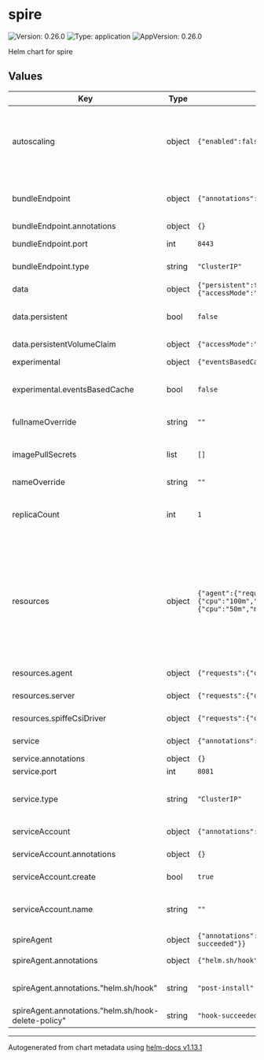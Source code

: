 # spire

![Version: 0.26.0](https://img.shields.io/badge/Version-0.26.0-informational?style=flat-square) ![Type: application](https://img.shields.io/badge/Type-application-informational?style=flat-square) ![AppVersion: 0.26.0](https://img.shields.io/badge/AppVersion-0.26.0-informational?style=flat-square)

Helm chart for spire

## Values

| Key | Type | Default | Description |
|-----|------|---------|-------------|
| autoscaling | object | `{"enabled":false,"maxReplicas":100,"minReplicas":1,"targetCPUUtilizationPercentage":80}` | Autoscaling settings. Note that for autoscaling to work, you need to have a proper setup for the SPIRE Server database. Check out the official documentation for more information: https://spiffe.io/docs/latest/setup/ |
| bundleEndpoint | object | `{"annotations":{},"port":8443,"type":"ClusterIP"}` | Service details for the SPIRE Server Bundle Endpoint. The bundle endpoint is typically used for federating  |
| bundleEndpoint.annotations | object | `{}` | Additional Service annotations. |
| bundleEndpoint.port | int | `8443` | The port that the bundle endpoint serves. |
| bundleEndpoint.type | string | `"ClusterIP"` | Valid values are: ClusterIP, NodePort, LoadBalancer |
| data | object | `{"persistent":false,"persistentVolumeClaim":{"accessMode":"ReadWriteOnce","size":"1Gi","storageClass":""}}` | Persistence settings for the SPIRE Server. |
| data.persistent | bool | `false` | Persistence is disabled by default. You are recommended to provide a persistent volume. |
| data.persistentVolumeClaim | object | `{"accessMode":"ReadWriteOnce","size":"1Gi","storageClass":""}` | Define the PVC if `persistent` is true. |
| experimental | object | `{"eventsBasedCache":false}` | Experimental settings. |
| experimental.eventsBasedCache | bool | `false` | eventsBasedCache is known to significantly improve SPIRE Server performance. It is set to `false` by default, just in case. |
| fullnameOverride | string | `""` | The fullname override of the chart. |
| imagePullSecrets | list | `[]` | Override it with an image pull secret that you need as follows: imagePullSecrets:  - name: my-registry-secret |
| nameOverride | string | `""` | The name override of the chart. |
| replicaCount | int | `1` | replicaCount SPIRE server currently runs with a sqlite database. Scaling to multiple instances will not work until we use an external database. |
| resources | object | `{"agent":{"requests":{"cpu":"50m","memory":"512Mi"}},"server":{"requests":{"cpu":"100m","memory":"1Gi"}},"spiffeCsiDriver":{"requests":{"cpu":"50m","memory":"128Mi"}}}` | These are the default resources suitable for a moderate SPIRE usage. Of course, it's best to do your own benchmarks and update these requests and limits to your production needs accordingly. That being said, as a rule of thumb, do not limit the CPU request on SPIRE Agent and SPIRE server. It's best to let them leverage the available excess CPU, if available. |
| resources.agent | object | `{"requests":{"cpu":"50m","memory":"512Mi"}}` | SPIRE Agent resource requests and limits. |
| resources.server | object | `{"requests":{"cpu":"100m","memory":"1Gi"}}` | SPIRE Server resource requests and limits. |
| resources.spiffeCsiDriver | object | `{"requests":{"cpu":"50m","memory":"128Mi"}}` | SPIFFE CSI Driver resource requests and limits. |
| service | object | `{"annotations":{},"port":8081,"type":"ClusterIP"}` | Service details for the SPIRE Server. |
| service.annotations | object | `{}` | Additional Service annotations. |
| service.port | int | `8081` | Service port. |
| service.type | string | `"ClusterIP"` | Service type. Possible values are: ClusterIP, NodePort, LoadBalancer. Defaults to `ClusterIP`. |
| serviceAccount | object | `{"annotations":{},"create":true,"name":""}` | Service Account details for the SPIRE Server. |
| serviceAccount.annotations | object | `{}` | Annotations to add to the service account |
| serviceAccount.create | bool | `true` | Specifies whether a service account should be created |
| serviceAccount.name | string | `""` | The name of the service account to use. If not set and create is true, a name is generated using the fullname template. |
| spireAgent | object | `{"annotations":{"helm.sh/hook":"post-install","helm.sh/hook-delete-policy":"hook-succeeded"}}` | SPIRE Agent settings. |
| spireAgent.annotations | object | `{"helm.sh/hook":"post-install","helm.sh/hook-delete-policy":"hook-succeeded"}` | Annotations to add to the SPIRE Agent pod. |
| spireAgent.annotations."helm.sh/hook" | string | `"post-install"` | Define a helm hook to make spire-agent daemonSet deploy after spire-server statefulSet. |
| spireAgent.annotations."helm.sh/hook-delete-policy" | string | `"hook-succeeded"` | Define the policy to delete the hook after it has succeeded. |

----------------------------------------------
Autogenerated from chart metadata using [helm-docs v1.13.1](https://github.com/norwoodj/helm-docs/releases/v1.13.1)
